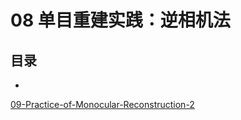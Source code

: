 # 08 单目重建实践：逆相机法

## 目录
- []()







[09-Practice-of-Monocular-Reconstruction-2](./09-Practice-of-Monocular-Reconstruction-2.md)